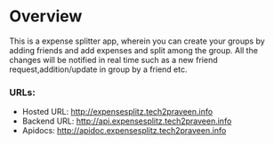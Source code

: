 # Overview

This is a expense splitter app, wherein you can create your groups by adding friends and add expenses and split among the group.
All the changes will be notified in real time such as a new friend request,addition/update in group by a friend etc.


### URLs:
* Hosted URL: http://expensesplitz.tech2praveen.info
* Backend URL: http://api.expensesplitz.tech2praveen.info
* Apidocs:	http://apidoc.expensesplitz.tech2praveen.info
